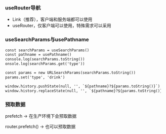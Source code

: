 

### useRouter导航
+ Link（推荐），客户端和服务端都可以使用
+ useRouter，仅客户端可以使用，特殊需求可以采用



### useSearchParams与usePathname
```html
const searchParams = useSearchParams()
const pathname = usePathname()
console.log(searchParams.toString())
onsole.log(searchParams.get('type'))

const params = new URLSearchParams(searchParams.toString())
params.set('type', 'drink')

window.history.pushState(null, '', `${pathname}?${params.toString()}`)
window.history.replaceState(null, '', `${pathname}?${params.toString()}`)
```



### 预取数据
prefetch -> 在生产环境下会预取数据

router.prefetch() -> 也可以预取数据



